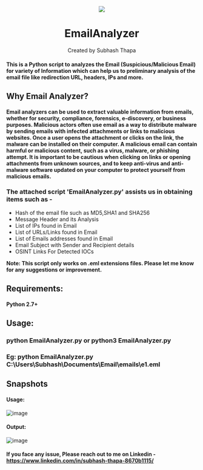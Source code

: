 <div align="center">
<p align="center">
	<img src='https://img.shields.io/badge/Made%20with-Python-1f425f.svg'/>
  
# EmailAnalyzer
Created by Subhash Thapa
</p>
</div>


#### This is a Python script to analyzes the Email (Suspicious/Malicious Email) for variety of Information which can help us to preliminary analysis of the email file like  redirection URL, headers, IPs and more. 
## Why Email Analyzer?
#### Email analyzers can be used to extract valuable information from emails, whether for security, compliance, forensics, e-discovery, or business purposes. Malicious actors often use email as a way to distribute malware by sending emails with infected attachments or links to malicious websites. Once a user opens the attachment or clicks on the link, the malware can be installed on their computer. A malicious email can contain harmful or malicious content, such as a virus, malware, or phishing attempt. It is important to be cautious when clicking on links or opening attachments from unknown sources, and to keep anti-virus and anti-malware software updated on your computer to protect yourself from malicious emails.
### The attached script 'EmailAnalyzer.py' assists us in obtaining items such as -

- Hash of the email file such as MD5,SHA1 and SHA256
- Message Header and its Analysis 
- List of IPs found in Email
- List of URLs/Links found in Email
- List of Emails addresses found in Email
- Email Subject with Sender and Recipient details
- OSINT Links For Detected IOCs

<b>Note: This script only works on .eml extensions files. Please let me know for any suggestions or improvement.</b>

## Requirements:
#### Python 2.7+
## Usage:
### python EmailAnalyzer.py <filename> or python3 EmailAnalyzer.py <filename>
### Eg: python EmailAnalyzer.py C:\Users\Subhash\Documents\Email\emails\e1.eml

## Snapshots 
#### Usage:

![image](https://user-images.githubusercontent.com/26038756/214218738-8642b067-6541-4b3e-9168-a04dc9ad1a62.png)

#### Output:

![image](https://user-images.githubusercontent.com/26038756/214219071-2a9e27e2-e7de-4081-9655-52a3cc3a529e.png)

#### If you face any issue, Please reach out to me on Linkedin - https://www.linkedin.com/in/subhash-thapa-8670b1115/ 
